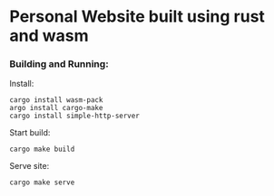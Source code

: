 # Personal Website built using rust and wasm

### Building and Running:

Install:

    cargo install wasm-pack
    argo install cargo-make         
    cargo install simple-http-server

Start build:

    cargo make build

Serve site:

    cargo make serve
